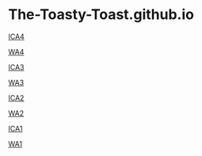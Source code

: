 # The-Toasty-Toast.github.io
<!-- ICA4  -->
<a href="https://the-toasty-toast.github.io/ica/ICA4.html">ICA4</a>
<!-- wa4  -->
<a href="">WA4</a>
<!-- ICA3  -->
<a href="https://the-toasty-toast.github.io/ica/ICA3/index.html">ICA3</a>
<!-- wa3  -->
<a href="https://the-toasty-toast.github.io/wa/wa3.html#Corgi">WA3</a>
<!-- ICA2  -->
<a href="https://docs.google.com/document/d/173kHqyAozqVfn72KzIZL_440IIT_SbCJ0RRLiiVt0yw/edit?usp=sharing">ICA2</a> 
<!-- wa2  -->
<a href="https://the-toasty-toast.github.io/wa/wa2.html"> WA2</a> 
<!-- ICA1 - link to the first in class activity -->
<a href="https://docs.google.com/document/d/1ZFW3g-34tWxwjOJd63SKfBH_Ogpzq_wL5tMBugcR9Sw/edit?usp=sharing">ICA1</a> 
<!-- ws 1 - link to first website (name and description) -->
<a href="https://the-toasty-toast.github.io/wa/wa1.html">WA1</a> 


<!--<a href="link goes here">Name goes here</a>  -->